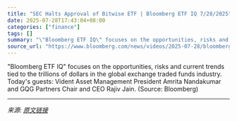 ```yaml
---
title: "SEC Halts Approval of Bitwise ETF | Bloomberg ETF IQ 7/28/2025"
date: 2025-07-28T17:43:04+08:00
categories: ["finance"]
tags: []
summary: "\"Bloomberg ETF IQ\" focuses on the opportunities, risks and current trends tied to the trillions of dollars in the global exchange traded funds industry. Today's guests: Vident Asset Management Preside"
source_url: "https://www.bloomberg.com/news/videos/2025-07-28/bloomberg-etf-iq-7-28-2025-video"
---
```


"Bloomberg ETF IQ" focuses on the opportunities, risks and current trends tied to the trillions of dollars in the global exchange traded funds industry. Today's guests: Vident Asset Management President Amrita Nandakumar and GQG Partners Chair and CEO Rajiv Jain. (Source: Bloomberg)

---

*来源: [原文链接](https://www.bloomberg.com/news/videos/2025-07-28/bloomberg-etf-iq-7-28-2025-video)*
